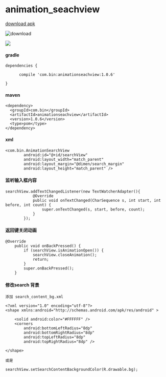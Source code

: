 # animation_seachview

[download  apk](http://fir.im/mu6c)


![download](https://github.com/tengbinlive/mtestproject/blob/master/images/download.png)


![](https://github.com/tengbinlive/mtestproject/blob/master/images/demo.gif) 

#### gradle

    dependencies {

          compile 'com.bin:animationseachview:1.0.6'

    }

#### maven

    <dependency>
      <groupId>com.bin</groupId>
      <artifactId>animationseachview</artifactId>
      <version>1.0.6</version>
      <type>pom</type>
    </dependency>

#### xml

    <com.bin.AnimationSearchView
            android:id="@+id/searchView"
            android:layout_width="match_parent"
            android:layout_margin="@dimen/search_margin"
            android:layout_height="match_parent" />


#### 监听输入框内容

    searchView.addTextChangedListener(new TextWatcherAdapter(){
                @Override
                public void onTextChanged(CharSequence s, int start, int before, int count) {
                    super.onTextChanged(s, start, before, count);
                }
            });

#### 返回键关闭动画

    @Override
        public void onBackPressed() {
            if (searchView.isAnimationOpen()) {
                searchView.closeAnimation();
                return;
            }
            super.onBackPressed();
        }
        
#### 修改search 背景 

    添加 search_content_bg.xml
    
    <?xml version="1.0" encoding="utf-8"?>
    <shape xmlns:android="http://schemas.android.com/apk/res/android" >
    
        <solid android:color="#FFFFFF" />
        <corners
            android:bottomLeftRadius="8dp"
            android:bottomRightRadius="8dp"
            android:topLeftRadius="8dp"
            android:topRightRadius="8dp" />
    
    </shape>
    
    或是
    
    searchView.setSearchContentBackgroundColor(R.drawable.bg);
